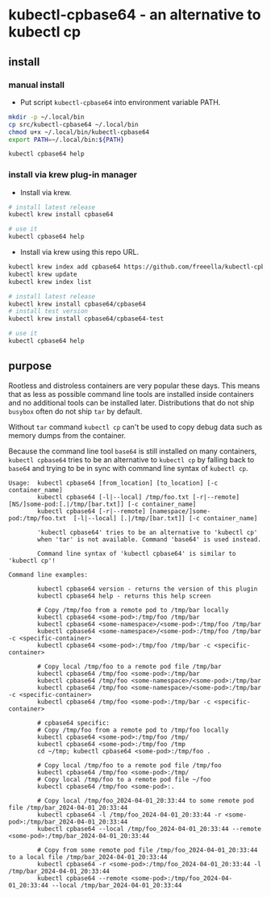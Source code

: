 # kubectl-cpbase64 - an alternative to kubectl cp

## install

### manual install

- Put script `kubectl-cpbase64` into environment variable PATH.

```bash
mkdir -p ~/.local/bin
cp src/kubectl-cpbase64 ~/.local/bin
chmod u+x ~/.local/bin/kubectl-cpbase64
export PATH=~/.local/bin:${PATH}

kubectl cpbase64 help
```

### install via krew plug-in manager

- Install via krew.

```bash
# install latest release
kubectl krew install cpbase64

# use it
kubectl cpbase64 help
```

- Install via krew using this repo URL.

```bash
kubectl krew index add cpbase64 https://github.com/freeella/kubectl-cpbase64.git
kubectl krew update
kubectl krew index list

# install latest release
kubectl krew install cpbase64/cpbase64
# install test version
kubectl krew install cpbase64/cpbase64-test

# use it
kubectl cpbase64 help
```

## purpose

Rootless and distroless containers are very popular these days. This means that as less as possible command line tools are installed inside containers and no additional tools can be installed later. Distributions that do not ship `busybox` often do not ship `tar` by default.

Without `tar` command `kubectl cp` can't be used to copy debug data such as memory dumps from the container.

Because the command line tool `base64` is still installed on many containers, `kubectl cpbase64` tries to be an alternative to `kubectl cp` by 
falling back to `base64` and trying to be in sync with command line syntax of `kubectl cp`.


```text
Usage:  kubectl cpbase64 [from_location] [to_location] [-c container_name]
        kubectl cpbase64 [-l|--local] /tmp/foo.txt [-r|--remote] [NS/]some-pod:[.|/tmp/[bar.txt]] [-c container_name]
        kubectl cpbase64 [-r|--remote] [namespace/]some-pod:/tmp/foo.txt  [-l|--local] [.|/tmp/[bar.txt]] [-c container_name]

        'kubectl cpbase64' tries to be an alternative to 'kubectl cp'
        when 'tar' is not available. Command 'base64' is used instead.

        Command line syntax of 'kubectl cpbase64' is similar to 'kubectl cp'!

Command line examples:

        kubectl cpbase64 version - returns the version of this plugin
        kubectl cpbase64 help - returns this help screen

        # Copy /tmp/foo from a remote pod to /tmp/bar locally
        kubectl cpbase64 <some-pod>:/tmp/foo /tmp/bar
        kubectl cpbase64 <some-namespace>/<some-pod>:/tmp/foo /tmp/bar
        kubectl cpbase64 <some-namespace>/<some-pod>:/tmp/foo /tmp/bar -c <specific-container>
        kubectl cpbase64 <some-pod>:/tmp/foo /tmp/bar -c <specific-container>

        # Copy local /tmp/foo to a remote pod file /tmp/bar
        kubectl cpbase64 /tmp/foo <some-pod>:/tmp/bar
        kubectl cpbase64 /tmp/foo <some-namespace>/<some-pod>:/tmp/bar
        kubectl cpbase64 /tmp/foo <some-namespace>/<some-pod>:/tmp/bar -c <specific-container>
        kubectl cpbase64 /tmp/foo <some-pod>:/tmp/bar -c <specific-container>

        # cpbase64 specific:
        # Copy /tmp/foo from a remote pod to /tmp/foo locally
        kubectl cpbase64 <some-pod>:/tmp/foo /tmp/
        kubectl cpbase64 <some-pod>:/tmp/foo /tmp
        cd ~/tmp; kubectl cpbase64 <some-pod>:/tmp/foo .

        # Copy local /tmp/foo to a remote pod file /tmp/foo
        kubectl cpbase64 /tmp/foo <some-pod>:/tmp/
        # Copy local /tmp/foo to a remote pod file ~/foo
        kubectl cpbase64 /tmp/foo <some-pod>:.

        # Copy local /tmp/foo_2024-04-01_20:33:44 to some remote pod file /tmp/bar_2024-04-01_20:33:44
        kubectl cpbase64 -l /tmp/foo_2024-04-01_20:33:44 -r <some-pod>:/tmp/bar_2024-04-01_20:33:44
        kubectl cpbase64 --local /tmp/foo_2024-04-01_20:33:44 --remote <some-pod>:/tmp/bar_2024-04-01_20:33:44

        # Copy from some remote pod file /tmp/foo_2024-04-01_20:33:44 to a local file /tmp/bar_2024-04-01_20:33:44
        kubectl cpbase64 -r <some-pod>:/tmp/foo_2024-04-01_20:33:44 -l /tmp/bar_2024-04-01_20:33:44
        kubectl cpbase64 --remote <some-pod>:/tmp/foo_2024-04-01_20:33:44 --local /tmp/bar_2024-04-01_20:33:44
```

